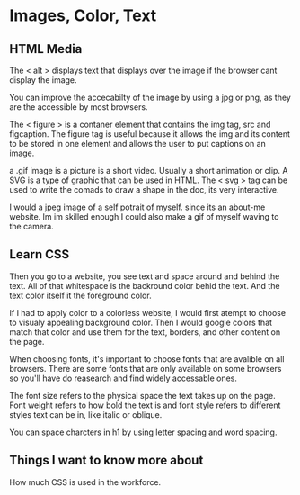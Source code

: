 # Images, Color, Text

## HTML Media

The < alt > displays text that displays over the image if the browser cant display the image.

You can improve the accecabilty of the image by using a jpg or png, as they are the accessible by most browsers.

The < figure > is a contaner element that contains the img tag, src and figcaption. The figure tag is useful because it allows the img and its content to be stored in one element and allows the user to put captions on an image.

a .gif image is a picture is a short video. Usually a short animation or clip. A SVG is a type of graphic that can be used in HTML. The < svg > tag can be used to write the comads to draw a shape in the doc, its very interactive.

I would a jpeg image of a self potrait of myself. since its an about-me website. Im im skilled enough I could also make a gif of myself waving to the camera.

## Learn CSS

Then you go to a website, you see text and space around and behind the text. All of that whitespace is the backround color behid the text. And the text color itself it the foreground color.

If I had to apply color to a colorless website, I would first atempt to choose to visualy appealing background color. Then I would google colors that match that color and use them for the text, borders, and other content on the page.

When choosing fonts, it's important to choose fonts that are avalible on all browsers. There are some fonts that are only available on some browsers so you'll have do reasearch and find widely accessable ones.

The font size refers to the physical space the text takes up on the page. Font weight refers to how bold the text is and font style refers to different styles text can be in, like italic or oblique.

You can space charcters in h1 by using letter spacing and word spacing.

## Things I want to know more about

How much CSS is used in the workforce.

